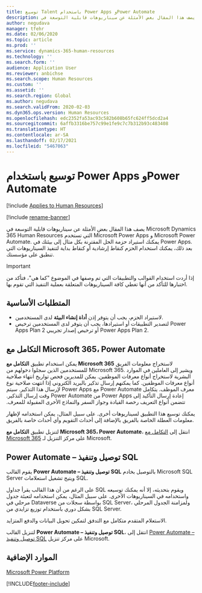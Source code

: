```yaml
---
title: توسيع Talent باستخدام Power Apps وPower Automate
description: يصف هذا المقال بعض الأمثلة عن سيناريوهات قابلية التوسعة في Microsoft Dynamics 365 Human Resources التي تستخدم Microsoft Power Apps و Microsoft Power Automate.
author: negudava
manager: tfehr
ms.date: 02/06/2020
ms.topic: article
ms.prod: ''
ms.service: dynamics-365-human-resources
ms.technology: ''
ms.search.form: ''
audience: Application User
ms.reviewer: anbichse
ms.search.scope: Human Resources
ms.custom: ''
ms.assetid: ''
ms.search.region: Global
ms.author: negudava
ms.search.validFrom: 2020-02-03
ms.dyn365.ops.version: Human Resources
ms.openlocfilehash: edc2352fa53ac93c582b608b65fc624ff5dcd2a4
ms.sourcegitcommit: 6affb3316be757c99e1fe9c7c7b312b93c483408
ms.translationtype: HT
ms.contentlocale: ar-SA
ms.lasthandoff: 02/17/2021
ms.locfileid: "5467063"
---
```

# <a name="extend-with-power-apps-and-power-automate"></a>توسيع باستخدام Power Apps وPower Automate

[!include [Applies to Human Resources](../includes/applies-to-hr.md)]

[!include [rename-banner](~/includes/cc-data-platform-banner.md)]

يصف هذا المقال بعض الأمثلة عن سيناريوهات قابلية التوسعة في Microsoft Dynamics 365 Human Resources التي تستخدم Microsoft Power Apps و Microsoft Power Automate. يمكنك استيراد حزمة الحل المقترنة بكل مثال إلى بيئتك في Power Apps. بعد ذلك، يمكنك استخدام الحزم كنقاط إرشادية أو كنقاط بداية لتنفيذ السيناريوهات التي تنطبق على مؤسستك.

> [!IMPORTANT]
> إذا أردت استخدام القوالب والتطبيقات التي تم وصفها في الموضوع "كما هي"، فتأكد من اختبارها للتأكد من أنها تغطي كافة السيناريوهات المتعلقة بعملية التنفيذ التي تقوم بها.

## <a name="prerequisites"></a>المتطلبات الأساسية

- لاستيراد الحزم، يجب أن يتوفر إذن **أداة إنشاء البيئة** لدى المستخدمين.
- لتصدير التطبيقات أو استيرادها، يجب أن يتوفر لدى المستخدمين ترخيص Power Apps Plan 2 أو ترخيص إصدار تجريبي Power Apps Plan 2.

## <a name="integration-with-microsoft-365-power-automate"></a>التكامل مع Microsoft 365، Power Automate

يمكن استخدام تطبيق **التكامل مع Microsoft 365** لاستخراج معلومات الفريق للمستخدمين الذين سجلوا دخولهم من Microsoft 365. ويشير إلى العاملين في الموارد البشرية لاستخراج أنواع ‏‫معرفات الموظفين. يمكن للمديرين فحص تواريخ انتهاء صلاحية أنواع معرفات الموظفين. كما يمكنهم إرسال تذكير بالبريد الكتروني إذا انتهت صلاحية نوع معرف الموظف. يتكامل Power Automate مع Power Apps لإرسال هذا التذكير. سيتم إعادة إرسال التأكيد إلى Power Apps من Power Automate وقت إرسال التذكير. تتضمن أنواع التعريف رخصة القيادة وجواز السفر والنماذج الأخرى المقبولة للمعرف.

يمكنك توسيع هذا التطبيق لسيناريوهات أخرى. على سبيل المثال، يمكن استخدامه لإظهار معلومات العطلة الخاصة بالفريق بالإضافة إلى أحداث التقويم وأي أحداث خاصة بالفريق.

لتنزيل تطبيق **التكامل مع Microsoft 365، Power Automate**، انتقل إلى [التكامل مع Microsoft 365](https://go.microsoft.com/fwlink/?linkid=2081787) على مركز التنزيل لـ Microsoft.

## <a name="power-automate--sql-connect-and-execute"></a>Power Automate – توصيل وتنفيذ SQL

يقوم القالب **Power Automate – توصيل وتنفيذ SQL‬** بالتوصيل بخادم Microsoft SQL Server ويتيح تشغيل استعلامات SQL.

على الرغم من أن هذا القالب يقرأ جداول SQL ويقوم بتحديثه، إلا أنه يمكنك توسيعه واستخدامه في السيناريوهات الأخرى. على سبيل المثال، يمكن استخدامه لتعبئة جدول مرحلي في Dataverse بواسطة سجلات من SQL Server، ولمزامنة الجدول المرحلي بشكل دوري باستخدام توزيع تزايدي من SQL Server.

الاستعلام المتقدم متكامل مع التدفق لتمكين تحويل البيانات والدفع المتزايد.

لتنزيل القالب **Power Automate – توصيل وتنفيذ SQL**، انتقل إلى [Power Automate – توصيل وتنفيذ SQL](https://go.microsoft.com/fwlink/?linkid=2081789) على مركز تنزيل Microsoft.

## <a name="additional-resources"></a>الموارد الإضافية

[Microsoft Power Platform](https://docs.microsoft.com/power-platform/admin/admin-documentation)</br>

[!INCLUDE[footer-include](../includes/footer-banner.md)]